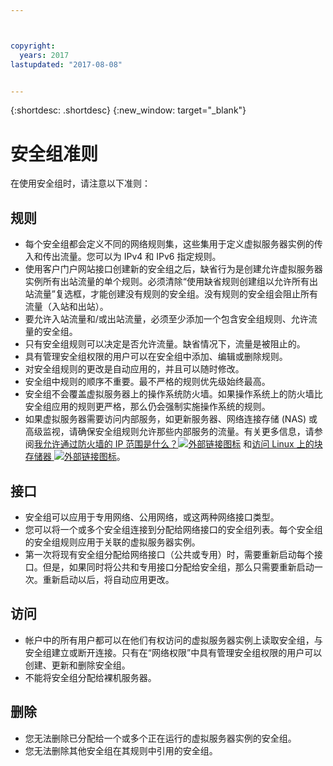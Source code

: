 ```yaml
---



copyright:
  years: 2017
lastupdated: "2017-08-08"


---
```


{:shortdesc: .shortdesc}
{:new_window: target="_blank"}

# 安全组准则
在使用安全组时，请注意以下准则：

## 规则

* 每个安全组都会定义不同的网络规则集，这些集用于定义虚拟服务器实例的传入和传出流量。您可以为 IPv4 和 IPv6 指定规则。
* 使用客户门户网站接口创建新的安全组之后，缺省行为是创建允许虚拟服务器实例所有出站流量的单个规则。必须清除“使用缺省规则创建组以允许所有出站流量”复选框，才能创建没有规则的安全组。没有规则的安全组会阻止所有流量（入站和出站）。
* 要允许入站流量和/或出站流量，必须至少添加一个包含安全组规则、允许流量的安全组。 
* 只有安全组规则可以决定是否允许流量。缺省情况下，流量是被阻止的。
* 具有管理安全组权限的用户可以在安全组中添加、编辑或删除规则。 
* 对安全组规则的更改是自动应用的，并且可以随时修改。
* 安全组中规则的顺序不重要。最不严格的规则优先级始终最高。
* 安全组不会覆盖虚拟服务器上的操作系统防火墙。如果操作系统上的防火墙比安全组应用的规则更严格，那么仍会强制实施操作系统的规则。
* 如果虚拟服务器需要访问内部服务，如更新服务器、网络连接存储 (NAS) 或高级监视，请确保安全组规则允许那些内部服务的流量。有关更多信息，请参阅[我允许通过防火墙的 IP 范围是什么？![外部链接图标](../../icons/launch-glyph.svg "外部链接图标")](https://knowledgelayer.softlayer.com/faqs/6#154) 和[访问 Linux 上的块存储器 ![外部链接图标](../../icons/launch-glyph.svg "外部链接图标")](https://knowledgelayer.softlayer.com/procedure/block-storage-linux)。

## 接口

* 安全组可以应用于专用网络、公用网络，或这两种网络接口类型。
* 您可以将一个或多个安全组连接到分配给网络接口的安全组列表。每个安全组的安全组规则应用于关联的虚拟服务器实例。 
* 第一次将现有安全组分配给网络接口（公共或专用）时，需要重新启动每个接口。但是，如果同时将公共和专用接口分配给安全组，那么只需要重新启动一次。重新启动以后，将自动应用更改。

## 访问
 
* 帐户中的所有用户都可以在他们有权访问的虚拟服务器实例上读取安全组，与安全组建立或断开连接。只有在“网络权限”中具有管理安全组权限的用户可以创建、更新和删除安全组。
* 不能将安全组分配给裸机服务器。

## 删除

* 您无法删除已分配给一个或多个正在运行的虚拟服务器实例的安全组。
* 您无法删除其他安全组在其规则中引用的安全组。 
